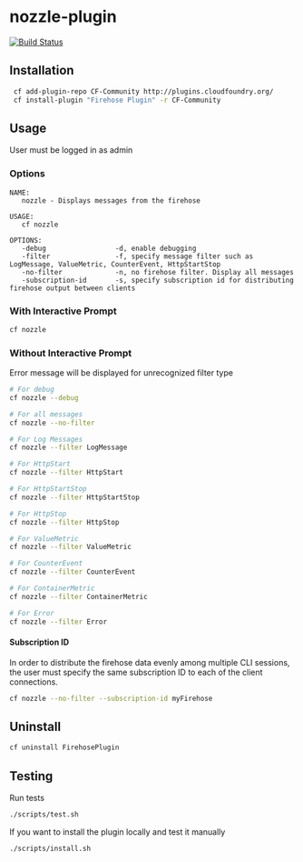 # nozzle-plugin

[![Build Status](https://travis-ci.org/cloudfoundry/firehose-plugin.svg?branch=master)](https://travis-ci.org/cloudfoundry/firehose-plugin)

## Installation

```bash
 cf add-plugin-repo CF-Community http://plugins.cloudfoundry.org/
 cf install-plugin "Firehose Plugin" -r CF-Community

```

## Usage
User must be logged in as admin

### Options
```
NAME:
   nozzle - Displays messages from the firehose

USAGE:
   cf nozzle

OPTIONS:
   -debug                 -d, enable debugging
   -filter                -f, specify message filter such as LogMessage, ValueMetric, CounterEvent, HttpStartStop
   -no-filter             -n, no firehose filter. Display all messages
   -subscription-id       -s, specify subscription id for distributing firehose output between clients
```

### With Interactive Prompt
```bash
cf nozzle
```

### Without Interactive Prompt
Error message will be displayed for unrecognized filter type

 ```bash
 # For debug
 cf nozzle --debug
 
 # For all messages
 cf nozzle --no-filter
 
 # For Log Messages
 cf nozzle --filter LogMessage
 
 # For HttpStart
 cf nozzle --filter HttpStart
 
 # For HttpStartStop
 cf nozzle --filter HttpStartStop
 
 # For HttpStop
 cf nozzle --filter HttpStop
 
 # For ValueMetric
 cf nozzle --filter ValueMetric
 
 # For CounterEvent
 cf nozzle --filter CounterEvent
 
 # For ContainerMetric
 cf nozzle --filter ContainerMetric
 
 # For Error
 cf nozzle --filter Error
 ```
#### Subscription ID
In order to distribute the firehose data evenly among multiple CLI sessions, the user must specify
the same subscription ID to each of the client connections.

 ```bash
 cf nozzle --no-filter --subscription-id myFirehose
 ```

## Uninstall

```bash
cf uninstall FirehosePlugin
```

## Testing

Run tests
```bash
./scripts/test.sh
```

If you want to install the plugin locally and test it manually
```bash
./scripts/install.sh
```
